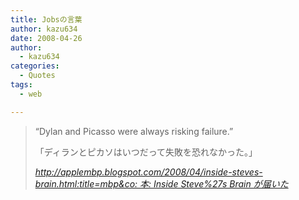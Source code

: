 ```yaml
---
title: Jobsの言葉
author: kazu634
date: 2008-04-26
author:
  - kazu634
categories:
  - Quotes
tags:
  - web

---
```

<div class="section">
<blockquote title="http" cite="http://applembp.blogspot.com/2008/04/inside-steves-brain.html">
<p>
      &#8220;Dylan and Picasso were always risking failure.&#8221;
</p>
    
<p>
      「ディランとピカソはいつだって失敗を恐れなかった。」
</p>
    
<p>
<cite><a href="http://applembp.blogspot.com/2008/04/inside-steves-brain.html" onclick="__gaTracker('send', 'event', 'outbound-article', 'http://applembp.blogspot.com/2008/04/inside-steves-brain.html', 'http://applembp.blogspot.com/2008/04/inside-steves-brain.html:title=mbp&#038;co: 本: Inside Steve%27s Brain が届いた');" target="_blank">http://applembp.blogspot.com/2008/04/inside-steves-brain.html:title=mbp&co: 本: Inside Steve%27s Brain が届いた</a></cite>
</p>
</blockquote>
</div>
